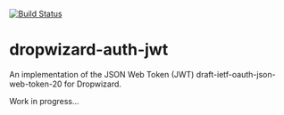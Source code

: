 [![Build Status](https://travis-ci.org/ToastShaman/dropwizard-auth-jwt.svg?branch=master)](https://travis-ci.org/ToastShaman/dropwizard-auth-jwt)

dropwizard-auth-jwt
===================

An implementation of the JSON Web Token (JWT) draft-ietf-oauth-json-web-token-20 for Dropwizard.

Work in progress...
